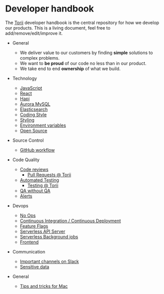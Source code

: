 # Developer handbook

The [Torii](https://toriihq.com) developer handbook is the central repository for how we develop our products. This is a living document, feel free to add/remove/edit/improve it.

* General
    * We deliver value to our customers by finding **simple** solutions to complex problems.
    * We want to **be proud** of our code no less than in our product.
    * We take end to end **ownership** of what we build.

* Technology
    * [JavaScript](technology/javascript.md)
    * [React](technology/react.md)
    * [Hapi](technology/hapi.md)
    * [Aurora MySQL](technology/aurora_mysql.md)
    * [Elasticsearch](technology/elasticsearch.md)
    * [Coding Style](technology/coding_style.md)
    * [Styling](technology/styling.md)
    * [Environment variables](technology/env_vars.md)
    * [Open Source](technology/open_source.md)

* Source Control
    * [GitHub workflow](source_control/github.md)

* Code Quality
    * [Code reviews](quality/code_reviews.md)
      * [Pull Requests @ Torii](https://www.notion.so/toriihq/Best-Practices-Branches-Commits-PR-and-Reviews-c7c22336cc984d42b84074c7698abae2#35459f7cbfbe4d868a4fa549bbf8fc36)
    * [Automated Testing](quality/automated_testing.md)
      * [Testing @ Torii](https://www.notion.so/toriihq/Testing-Torii-Know-how-and-best-practices-6d4e3367ed2d4a5eb27622333fbeee58)
    * [QA without QA](quality/qa_without_qa.md)
    * [Alerts](quality/alerts.md)

* Devops
    * [No Ops](devops/noops.md)
    * [Continuous Integration / Continuous Deployment](devops/cicd.md)
    * [Feature Flags](devops/feature_flags.md)
    * [Serverless API Server](devops/serverless_api.md)
    * [Serverless Background jobs](devops/serverless_bg.md)
    * [Frontend](devops/fed.md)

* Communication
    * [Important channels on Slack](communication/slack.md)
    * [Sensitive data](communication/sensitive_data.md)

* General
    * [Tips and tricks for Mac](general/mac_tips.md)




